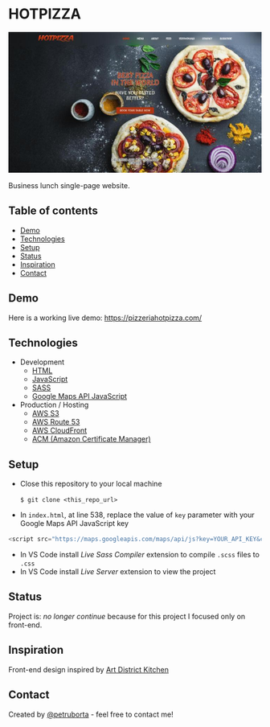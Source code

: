 # HOTPIZZA

![Hotpizza above the fold section](https://github.com/petruborta/developer-portfolio/blob/master/assets/images/hotpizza-720w.jpg?raw=true)

Business lunch single-page website.

## Table of contents

* [Demo](#demo)
* [Technologies](#technologies)
* [Setup](#setup)
* [Status](#status)
* [Inspiration](#inspiration)
* [Contact](#contact)

## Demo

Here is a working live demo: <https://pizzeriahotpizza.com/>

## Technologies

* Development
  * [HTML](https://www.w3schools.com/html/)
  * [JavaScript](https://www.w3schools.com/js/)
  * [SASS](https://sass-lang.com/)
  * [Google Maps API JavaScript](https://developers.google.com/maps/documentation/javascript/overview)
* Production / Hosting
  * [AWS S3](https://aws.amazon.com/s3/)
  * [AWS Route 53](https://aws.amazon.com/route53/)
  * [AWS CloudFront](https://aws.amazon.com/cloudfront/)
  * [ACM (Amazon Certificate Manager)](https://aws.amazon.com/certificate-manager/)

## Setup

* Close this repository to your local machine

  `$ git clone <this_repo_url>`

* In `index.html`, at line 538, replace the value of `key` parameter with your Google Maps API JavaScript key

```javascript
<script src="https://maps.googleapis.com/maps/api/js?key=YOUR_API_KEY&callback=initMap&libraries=&v=weekly" async></script>
```

* In VS Code install _Live Sass Compiler_ extension to compile `.scss` files to `.css`
* In VS Code install _Live Server_ extension to view the project

## Status

Project is: _no longer continue_ because for this project I focused only on front-end.

## Inspiration

Front-end design inspired by [Art District Kitchen](https://artsdistrictkitchen.com/)

## Contact

Created by [@petruborta](https://petruborta.com/) - feel free to contact me!
